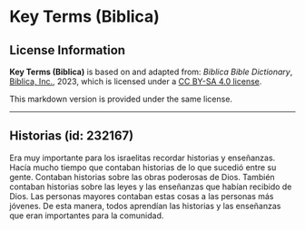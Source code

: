 # Key Terms (Biblica)

## License Information

**Key Terms (Biblica)** is based on and adapted from: _Biblica Bible Dictionary_, [Biblica, Inc.](https://www.biblica.com/), 2023, which is licensed under a [CC BY-SA 4.0 license](https://creativecommons.org/licenses/by-sa/4.0/legalcode.en).

This markdown version is provided under the same license.



--------------------------------

## Historias (id: 232167)

Era muy importante para los israelitas recordar historias y enseñanzas. Hacía mucho tiempo que contaban historias de lo que sucedió entre su gente. Contaban historias sobre las obras poderosas de Dios. También contaban historias sobre las leyes y las enseñanzas que habían recibido de Dios. Las personas mayores contaban estas cosas a las personas más jóvenes. De esta manera, todos aprendían las historias y las enseñanzas que eran importantes para la comunidad.


